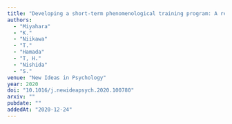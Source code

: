 ```yaml
---
title: "Developing a short-term phenomenological training program: A report of methodological lessons."
authors:
  - "Miyahara"
  - "K."
  - "Niikawa"
  - "T."
  - "Hamada"
  - "T, H."
  - "Nishida"
  - "S."
venue: "New Ideas in Psychology"
year: 2020
doi: "10.1016/j.newideapsych.2020.100780"
arxiv: ""
pubdate: ""
addedAt: "2020-12-24"
---
```

